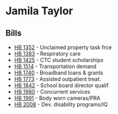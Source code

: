 # Jamila Taylor
## Bills
* [HB 1352](bill/2021-22/hb/1352/) - Unclaimed property task frce
* [HB 1383](bill/2021-22/hb/1383/) - Respiratory care
* [HB 1425](bill/2021-22/hb/1425/) - CTC student scholarships
* [HB 1514](bill/2021-22/hb/1514/) - Transportation demand
* [HB 1740](bill/2021-22/hb/1740/) - Broadband loans & grants
* [HB 1773](bill/2021-22/hb/1773/) - Assisted outpatient treat.
* [HB 1842](bill/2021-22/hb/1842/) - School board director qualif
* [HB 1980](bill/2021-22/hb/1980/) - Concurrent services
* [HB 1991](bill/2021-22/hb/1991/) - Body worn cameras/PRA
* [HB 2008](bill/2021-22/hb/2008/) - Dev. disability programs/IQ
